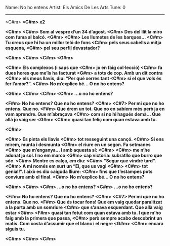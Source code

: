 Name: No ho entens
Artist: Els Amics De Les Arts
Tune: 0

---

<C#m> <B> <E> <E>
<C#m> <B> <A> <A>
x2

<A>     <C#m>    <B> <C#m> <B> <A>
Som al vespre d’un 34 d’agost.
        <C#m>             <B>
Des del llit la miro com fuma al balcó.
<G#m>  <A>           <C#m>
Les llumetes de les barques...
    <B>                  <C#m>   <B>    <A>
Tu creus que hi ha un millor teló de fons
            <C#m>             <B>
pels seus cabells a mitja esquena,
                 <G#m> <A>
pel seu perfil devastador?

<C#m> <B> <C#m> <B> <A>
<C#m> <B> <G#m>

<A>      <C#m>   <B>
Els complexos (i saps que
<C#m>        <B>      <A>
 jo en faig col·lecció)
        <C#m>               <B>
fa dues hores que me’ls ha facturat
          <G#m>       <A>
a tots de cop. Amb un dit contra
          <C#m>
els meus llavis, diu:
         <B>
“Per què xerres tant
          <C#m>      <B>    <A>
si el que vols és fer l’amor?”.
       <C#m>          <B>
No m’explico bé... O no ho entens?

<G#m> <A> <C#m> <B> <C#m> <B> <A>
<C#m>    <B>
   ...o no ho entens?

<F#m>
No ho entens? Que no ho entens?
           <A>               <C#m> <C#7>
Per mi que no ho entens. Que no.
            <F#m>
Que érem un tot. Que no en sabíem més
                 <A>
però ja en vam aprendre. Que m’abraçava
                      <C#m>
com si no hi hagués demà... Que allà jo vaig ser
      <B>            <G#m>          <C#m>
quasi tan feliç com quan estava amb tu.

<B> <E> <E>
<C#m> <B> <A>

<A>           <C#m>  <B>
Es pinta els llavis
         <C#m>   <B>   <A> 
tot resseguint una cançó.
         <C#m>            <B>
Si ens mirem, munta i desmunta
                 <G#m>      <A>
el riure en un segon. Fa setmanes
        <C#m>             <B>
que m’enganya... I amb aquesta sí:
     <C#m>   <B>    <A>           <C#m>
me n’he adonat jo sol. I no em marco
       <B>                   <G#m>     <A>
cap victòria: subratllo que burro que sóc.
          <C#m> <B>
Mentre es calça, em diu:
   <C#m>    <B>     <A>
“Segur que vindré tard”.
      <C#m>             <B> 
A mi només em surt un “Ei, que us vagi
        <G#m>           <A>          <C#m>
tot genial!”. I això es diu caiguda lliure:
             <B>            <C#m>       <B>   <A>
fins que t’estampes pots conviure amb el final.
       <C#m>          <B>
No m’explico bé... O no ho entens?

<G#m> <A> <C#m>   <B>       <C#m> <B> <A>
           ...o no ho entens?
<C#m>  <B>
 ...o no ho entens?

<F#m>
No ho entens? Que no ho entens?
           <A>               <C#m> <C#7>
Per mi que no ho entens. Que no.
             <F#m>
Que és tocar fons! Que em vaig quedar
                <A>
paralitzat a la porta amb un somriure
                  <C#m>
que s’anava esquerdant. Que allà vaig estar
      <B>            <G#m>          <F#m>
quasi tan fotut com quan estava amb tu.
                                   <A>
I que m’ho faig amb la primera que passa,
                                 <C#m>
però sempre acabo descobrint un matís.
                            <B>
Com costa d’assumir que el blanc i el negre
 <G#m>        <C#m> <B> <E> <E>
encara siguis tu. 

<C#m> <B> <A> <A>
<C#m> <B> <E> <E>
<C#m> <B> <A>